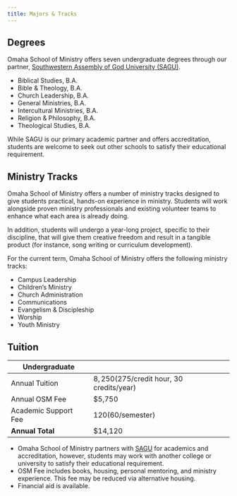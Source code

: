```yaml
---
title: Majors & Tracks
---
```


## Degrees

Omaha School of Ministry offers seven undergraduate degrees through our partner, [Southwestern Assembly of God University (SAGU)](https://www.sagu.edu/).

- Biblical Studies, B.A.
- Bible & Theology, B.A.
- Church Leadership, B.A.
- General Ministries, B.A.
- Intercultural Ministries, B.A.
- Religion & Philosophy, B.A.
- Theological Studies, B.A.

While SAGU is our primary academic partner and offers accreditation, students are welcome to seek out other schools to satisfy their educational requirement.

## Ministry Tracks

Omaha School of Ministry offers a number of ministry tracks designed to give students practical, hands-on experience in ministry. Students will work alongside proven ministry professionals and existing volunteer teams to enhance what each area is already doing. 

In addition, students will undergo a year-long project, specific to their discipline, that will give them creative freedom and result in a tangible product (for instance, song writing or curriculum development).

For the current term, Omaha School of Ministry offers the following ministry tracks:

- Campus Leadership
- Children’s Ministry
- Church Administration
- Communications
- Evangelism & Discipleship
- Worship
- Youth Ministry

## Tuition

| Undergraduate |   |
| --- | --- |
| Annual Tuition | $8,250 ($275/credit hour, 30 credits/year) |
| Annual OSM Fee | $5,750 |
| Academic Support Fee | $120 ($60/semester) |
| **Annual Total** | $14,120 |

- Omaha School of Ministry partners with [SAGU](https://www.sagu.edu/) for academics and accreditation, however, students may work with another college or university to satisfy their educational requirement.
- OSM Fee includes books, housing, personal mentoring, and ministry experience. This fee may be reduced via alternative housing.
- Financial aid is available.
